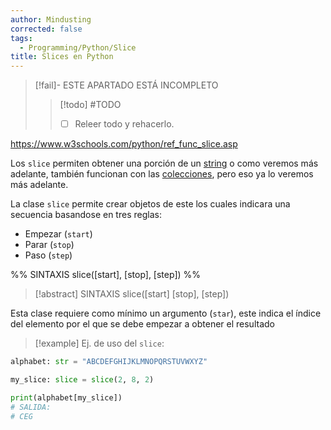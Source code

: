 ```yaml
---
author: Mindusting
corrected: false
tags:
  - Programming/Python/Slice
title: Slices en Python
---
```


> [!fail]- ESTE APARTADO ESTÁ INCOMPLETO
> > [!todo] #TODO
> > - [ ] Releer todo y rehacerlo.

<https://www.w3schools.com/python/ref_func_slice.asp>

Los `slice` permiten obtener una porción de un [string](py_str.md) o como veremos más adelante, también funcionan con las [colecciones](<# COLECCIONES>), pero eso ya lo veremos más adelante.

La clase `slice` permite crear objetos de este los cuales indicara una secuencia basandose en tres reglas:

- Empezar (`start`)
- Parar (`stop`)
- Paso (`step`)

%%
SINTAXIS
slice([start], [stop], [step])
%%

> [!abstract] SINTAXIS
> <span class="class-color">slice</span>(<span class="italic grey">[start]</span> <span class="italic grey">[stop]</span>, <span class="italic grey">[step]</span>)

Esta clase requiere como mínimo un argumento (`star`), este indica el índice del elemento por el que se debe empezar a obtener el resultado

>[!example] Ej. de uso del `slice`:

```python
alphabet: str = "ABCDEFGHIJKLMNOPQRSTUVWXYZ"

my_slice: slice = slice(2, 8, 2)

print(alphabet[my_slice])
# SALIDA:
# CEG
```
